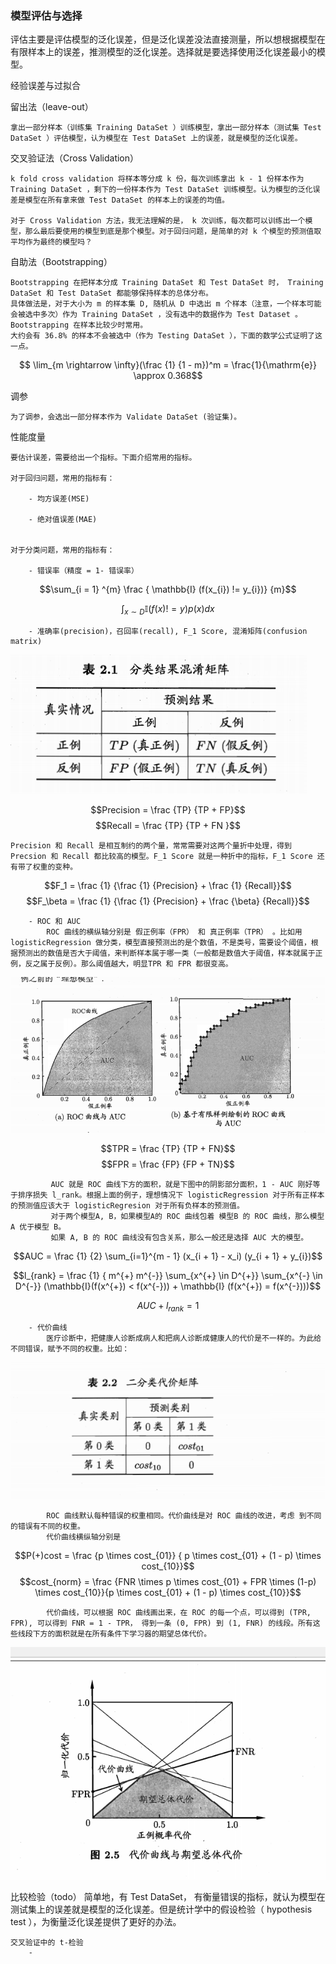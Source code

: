 ### 模型评估与选择


评估主要是评估模型的泛化误差，但是泛化误差没法直接测量，所以想根据模型在有限样本上的误差，推测模型的泛化误差。选择就是要选择使用泛化误差最小的模型。


经验误差与过拟合

留出法（leave-out）

    拿出一部分样本（训练集 Training DataSet ）训练模型，拿出一部分样本（测试集 Test DataSet ）评估模型，认为模型在 Test DataSet 上的误差，就是模型的泛化误差。

交叉验证法（Cross Validation）

	k fold cross validation 将样本等分成 k 份，每次训练拿出 k - 1 份样本作为 Training DataSet ，剩下的一份样本作为 Test DataSet 训练模型。认为模型的泛化误差是模型在所有拿来做 Test DataSet 的样本上的误差的均值。

	对于 Cross Validation 方法，我无法理解的是， k 次训练，每次都可以训练出一个模型，那么最后要使用的模型到底是那个模型。对于回归问题，是简单的对 k 个模型的预测值取平均作为最终的模型吗？


自助法（Bootstrapping）

	Bootstrapping 在把样本分成 Training DataSet 和 Test DataSet 时， Training DataSet 和 Test DataSet 都能够保持样本的总体分布。
    具体做法是，对于大小为 m 的样本集 D, 随机从 D 中选出 m 个样本（注意，一个样本可能会被选中多次）作为 Training DataSet ，没有选中的数据作为 Test Dataset 。Bootstrapping 在样本比较少时常用。
    大约会有 36.8% 的样本不会被选中（作为 Testing DataSet ），下面的数学公式证明了这一点。

$$ \lim_{m \rightarrow \infty}(\frac {1} {1 - m})^m = \frac{1}{\mathrm{e}} \approx 0.368$$


调参

    为了调参，会选出一部分样本作为 Validate DataSet (验证集)。


性能度量
	
    要估计误差，需要给出一个指标。下面介绍常用的指标。
    
    对于回归问题，常用的指标有：
    	
        - 均方误差(MSE)

        - 绝对值误差(MAE)


	对于分类问题，常用的指标有：
    	
    	- 错误率（精度 = 1- 错误率）

$$\sum_{i = 1} ^{m} \frac { \mathbb{I} (f(x_{i}) != y_{i})}   {m}$$

$$\int_{x \sim D} \mathbb{I} (f(x) != y) p(x) dx$$


		- 准确率(precision)，召回率(recall), F_1 Score, 混淆矩阵(confusion matrix)
        
![confusion matrix](confusion_matrix.png)
        
$$Precision = \frac {TP}  {TP + FP}$$
$$Recall = \frac {TP} {TP + FN }$$

	Precision 和 Recall 是相互制约的两个量，常常需要对这两个量折中处理，得到 Precsion 和 Recall 都比较高的模型。F_1 Score 就是一种折中的指标，F_1 Score 还有带了权重的变种。
    
$$F_1 = \frac {1} {\frac {1} {Precision} + \frac {1} {Recall}}$$
$$F_\beta = \frac {1} {\frac {1} {Precision} + \frac {\beta} {Recall}}$$


		- ROC 和 AUC
            ROC 曲线的横纵轴分别是 假正例率（FPR） 和 真正例率（TPR） 。比如用 logisticRegression 做分类，模型直接预测出的是个数值，不是类号，需要设个阈值，根据预测出的数值是否大于阈值，来判断样本属于哪一类（一般都是数值大于阈值，样本就属于正例，反之属于反例）。那么阈值越大，明显TPR 和 FPR 都很变高。

![ROC-AUC](ROC-AUC.png)

$$TPR = \frac {TP} {TP + FN}$$
$$FPR = \frac {FP} {FP + TN}$$

			 AUC 就是 ROC 曲线下方的面积，就是下图中的阴影部分面积，1 - AUC 刚好等于排序损失 l_rank。根据上面的例子，理想情况下 logisticRegression 对于所有正样本的预测值应该大于 logisticRegresion 对于所有负样本的预测值。
             对于两个模型A, B，如果模型A的 ROC 曲线包着 模型B 的 ROC 曲线，那么模型A 优于模型 B。
             如果 A, B 的 ROC 曲线没有包含关系，那么一般还是选择 AUC 大的模型。

$$AUC = \frac {1} {2}  \sum_{i=1}^{m - 1} (x_{i + 1} - x_i) (y_{i + 1} + y_{i})$$

$$l_{rank} = \frac {1} { m^{+} m^{-}} \sum_{x^{+} \in D^{+}} \sum_{x^{-} \in D^{-}} (\mathbb{I}(f(x^{+}) < f(x^{-})) + \mathbb{I} (f(x^{+}) = f(x^{-})))$$

$$AUC + l_{rank} = 1$$


		- 代价曲线
			医疗诊断中，把健康人诊断成病人和把病人诊断成健康人的代价是不一样的。为此给不同错误，赋予不同的权重。比如：

![error_weight](error_weight.png)

			ROC 曲线默认每种错误的权重相同。代价曲线是对 ROC 曲线的改进，考虑 到不同的错误有不同的权重。
            代价曲线横纵轴分别是


$$P(+)cost = \frac {p \times cost_{01}} { p \times cost_{01}  + (1 - p) \times  cost_{10}}$$
$$cost_{norm} = \frac {FNR \times p \times cost_{01}  + FPR \times (1-p) \times cost_{10}}{p \times cost_{01}  + (1 - p) \times  cost_{10}}$$

			代价曲线，可以根据 ROC 曲线画出来，在 ROC 的每一个点，可以得到 (TPR, FPR), 可以得到 FNR = 1 - TPR， 得到一条 (0, FPR) 到 (1, FNR) 的线段。所有这些线段下方的面积就是在所有条件下学习器的期望总体代价。

![cost_curve](cost_curve.png)

比较检验（todo）
	简单地，有 Test DataSet， 有衡量错误的指标，就认为模型在测试集上的误差就是模型的泛化误差。但是统计学中的假设检验（ hypothesis test ），为衡量泛化误差提供了更好的办法。

    交叉验证中的 t-检验
    	- 

